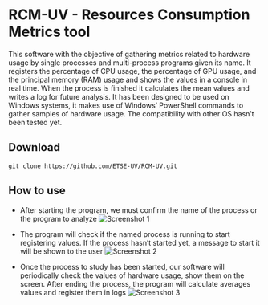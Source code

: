 # RCM-UV - Resources Consumption Metrics tool

This software with the objective of gathering metrics related to hardware usage by single processes and multi-process programs given its name. It registers the percentage of CPU usage, the percentage of GPU usage, and the principal memory (RAM) usage and shows the values in a console in real time. When the process is finished it calculates the mean values and writes a log for future analysis.
It has been designed to be used on Windows systems, it makes use of Windows’ PowerShell commands to gather samples of hardware usage. The compatibility with other OS hasn’t been tested yet. 

## Download 
```
git clone https://github.com/ETSE-UV/RCM-UV.git
```

## How to use

* After starting the program, we must confirm the name of the process or the program to analyze
![Screenshot 1](https://raw.githubusercontent.com/ETSE-UV/RCM-UV/master/Images/screenshot1.png)

* The program will check if the named process is running to start registering values. If the process hasn’t started yet, a message to start it will be shown to the user
![Screenshot 2](https://raw.githubusercontent.com/ETSE-UV/RCM-UV/master/Images/screenshot2.png)

*	Once the process to study has been started, our software will periodically check the values of hardware usage, show them on the screen. After ending the process, the program will calculate averages values and register them in logs
![Screenshot 3](https://raw.githubusercontent.com/ETSE-UV/RCM-UV/master/Images/screenshot3.png)
